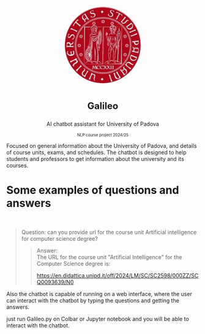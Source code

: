 
<br>

<div align="center" style="text-align: center;">
    <img src="./art/logo.png" alt="Logo" style="border-radius: 50%;" width="200" height="200">
</div>

<br>

<p align="center" style="text-align: center; font-size: x-large; font-weight: bold"> Galileo </p>


<p align="center">AI chatbot assistant for University of Padova </p>
<p align="center" style="text-align: center; font-size: x-small">NLP course project 2024/25 </p>


Focused on general information about the University of Padova, and details of course units, exams, and schedules. The chatbot is designed to help students and professors to get information about the university and its courses.

# Some examples of questions and answers
<br>

> Question: can you provide url for the course unit Artificial intelligence for computer science degree?
> 
>> Answer: <br>
>> The URL for the course unit "Artificial Intelligence" for the Computer Science degree is:
>>
>> https://en.didattica.unipd.it/off/2024/LM/SC/SC2598/000ZZ/SCQ0093639/N0


Also the chatbot is capable of running on a web interface, where the user can interact with the chatbot by typing the questions and getting the answers.

just run Galileo.py on Colbar or Jupyter notebook and you will be able to interact with the chatbot.